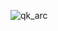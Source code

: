 ![qk_arc](https://code.cs.umanitoba.ca/comp3350-winter2023/a02-g14-quickkitchen/-/blob/main/qk_arc.jpg)
